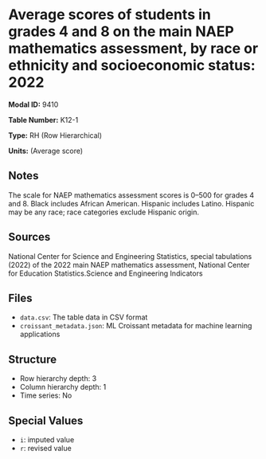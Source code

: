 # Average scores of students in grades 4 and 8 on the main NAEP mathematics assessment, by race or ethnicity and socioeconomic status: 2022 

**Modal ID:** 9410

**Table Number:** K12-1

**Type:** RH (Row Hierarchical)

**Units:** (Average score)

## Notes

The scale for NAEP mathematics assessment scores is 0–500 for grades 4 and 8. Black includes African American. Hispanic includes Latino. Hispanic may be any race; race categories exclude Hispanic origin.

## Sources

National Center for Science and Engineering Statistics, special tabulations (2022) of the 2022 main NAEP mathematics assessment, National Center for Education Statistics.Science and Engineering Indicators

## Files

- `data.csv`: The table data in CSV format
- `croissant_metadata.json`: ML Croissant metadata for machine learning applications

## Structure

- Row hierarchy depth: 3
- Column hierarchy depth: 1
- Time series: No

## Special Values

- `i`: imputed value
- `r`: revised value
